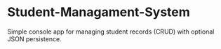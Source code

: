 # Student-Managament-System
Simple console app for managing student records (CRUD) with optional JSON persistence.
